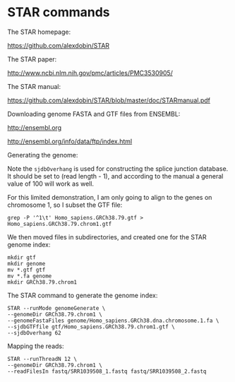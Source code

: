 # STAR commands

The STAR homepage:

https://github.com/alexdobin/STAR

The STAR paper:

http://www.ncbi.nlm.nih.gov/pmc/articles/PMC3530905/

The STAR manual:

https://github.com/alexdobin/STAR/blob/master/doc/STARmanual.pdf

Downloading genome FASTA and GTF files from ENSEMBL:

http://ensembl.org

http://ensembl.org/info/data/ftp/index.html

Generating the genome:

Note the `sjdbOverhang` is used for constructing the splice junction database. It should be set to (read length - 1), and according to the manual a general value of 100 will work as well.

For this limited demonstration, I am only going to align to the genes on chromosome 1, so I subset the GTF file:

```
grep -P '^1\t' Homo_sapiens.GRCh38.79.gtf > Homo_sapiens.GRCh38.79.chrom1.gtf
```

We then moved files in subdirectories, and created one for the STAR genome index:

```
mkdir gtf
mkdir genome
mv *.gtf gtf
mv *.fa genome
mkdir GRCh38.79.chrom1
```

The STAR command to generate the genome index:

```
STAR --runMode genomeGenerate \
--genomeDir GRCh38.79.chrom1 \
--genomeFastaFiles genome/Homo_sapiens.GRCh38.dna.chromosome.1.fa \
--sjdbGTFfile gtf/Homo_sapiens.GRCh38.79.chrom1.gtf \
--sjdbOverhang 62 
```

Mapping the reads:

```
STAR --runThreadN 12 \
--genomeDir GRCh38.79.chrom1 \
--readFilesIn fastq/SRR1039508_1.fastq fastq/SRR1039508_2.fastq
```
